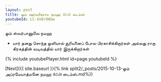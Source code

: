 ```yaml
---
layout: post
title: ஓம் ஷர்வரீகராய நமஹ ௧௦௮ டைம்ஸ்
youtubeId: LC-XnDrO8Gw
---
```

 
 
 ஓம் ஸ்வர்பானுவே நமஹ  
 
 -  யார் தனது சொந்த ஒளியால் சூரியனைப் போல பிரகாசிக்கிறார்கள் அல்லது ராகு கிரகத்தின் வடிவத்தில் யார் இருக்கிறார்கள் 
 
  
 
  
 
 
 
 
 
 


{% include youtubePlayer.html id=page.youtubeId %}
 
[Next]({{ site.baseurl }}{% link  split2/_posts/2015-10-13-ஓம் அப்ரமேயாத்மனே நமஹ ௧௦௮ டைம்ஸ்.md%})
 
